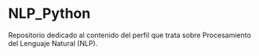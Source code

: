 # NLP_Python
Repositorio dedicado al contenido del perfil que trata sobre Procesamiento del Lenguaje Natural (NLP).
